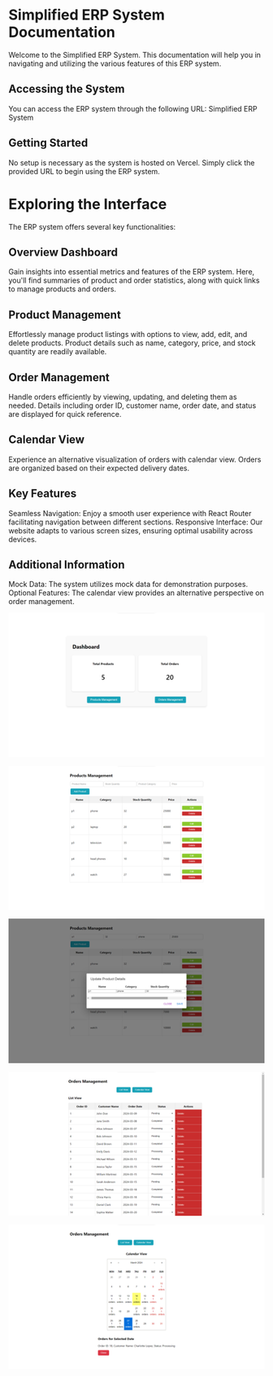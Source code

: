 # Simplified ERP System Documentation
Welcome to the Simplified ERP System. This documentation will help you in navigating and utilizing the various features of this ERP system.

## Accessing the System
You can access the ERP system through the following URL: Simplified ERP System

## Getting Started
No setup is necessary as the system is hosted on Vercel. Simply click the provided URL to begin using the ERP system.

# Exploring the Interface
The ERP system offers several key functionalities:

## Overview Dashboard
Gain insights into essential metrics and features of the ERP system. Here, you'll find summaries of product and order statistics, along with quick links to manage products and orders.

## Product Management
Effortlessly manage product listings with options to view, add, edit, and delete products. Product details such as name, category, price, and stock quantity are readily available.

## Order Management
Handle orders efficiently by viewing, updating, and deleting them as needed. Details including order ID, customer name, order date, and status are displayed for quick reference.

## Calendar View
Experience an alternative visualization of orders with calendar view. Orders are organized based on their expected delivery dates.

## Key Features
Seamless Navigation: Enjoy a smooth user experience with React Router facilitating navigation between different sections.
Responsive Interface: Our website adapts to various screen sizes, ensuring optimal usability across devices.

## Additional Information
Mock Data: The system utilizes mock data for demonstration purposes.
Optional Features: The calendar view provides an alternative perspective on order management.


![alt text](image.png)

![alt text](image-1.png)

![alt text](image-2.png)

![alt text](image-3.png)

![alt text](image-4.png)
